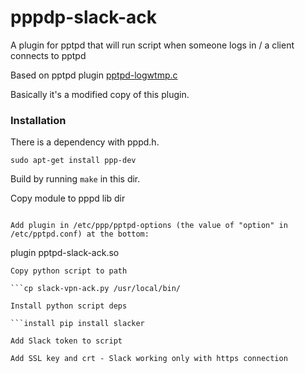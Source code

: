 # pppdp-slack-ack

A plugin for pptpd that will run script when someone logs in / a client connects to pptpd

Based on pptpd plugin [pptpd-logwtmp.c](https://github.com/chrisballinger/poptop/blob/master/plugins/pptpd-logwtmp.c)

Basically it's a modified copy of this plugin.

### Installation

There is a dependency with pppd.h.

```sudo apt-get install ppp-dev```

Build by running ```make``` in this dir.

Copy module to pppd lib dir

```cp pptpd-slack-ack.so /usr/lib/pppd/2.4.7/

Add plugin in /etc/ppp/pptpd-options (the value of "option" in /etc/pptpd.conf) at the bottom:
```
plugin pptpd-slack-ack.so
```
Copy python script to path

```cp slack-vpn-ack.py /usr/local/bin/

Install python script deps

```install pip install slacker

Add Slack token to script

Add SSL key and crt - Slack working only with https connection
